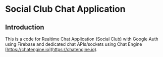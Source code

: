 # Social Club Chat Application

## Introduction

This is a code for Realtime Chat Application (Social Club) with Google Auth using Firebase and dedicated chat APIs/sockets using Chat Engine  [https://chatengine.io](https://chatengine.io).
